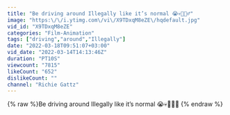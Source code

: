 ```yaml
---
title: "Be driving around Illegally like it’s normal 😭💀🤦🏽‍♂️"
image: "https:\/\/i.ytimg.com\/vi\/X9TDxqM8eZE\/hqdefault.jpg"
vid_id: "X9TDxqM8eZE"
categories: "Film-Animation"
tags: ["driving","around","Illegally"]
date: "2022-03-18T09:51:07+03:00"
vid_date: "2022-03-14T14:13:46Z"
duration: "PT10S"
viewcount: "7815"
likeCount: "652"
dislikeCount: ""
channel: "Richie Gattz"
---
```

{% raw %}Be driving around Illegally like it’s normal 😭💀🤦🏽‍♂️ {% endraw %}
